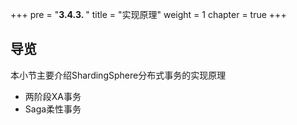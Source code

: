 +++
pre = "<b>3.4.3. </b>"
title = "实现原理"
weight = 1
chapter = true
+++

## 导览

本小节主要介绍ShardingSphere分布式事务的实现原理

* 两阶段XA事务
* Saga柔性事务